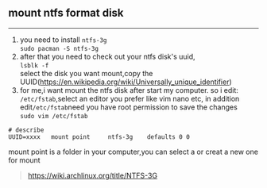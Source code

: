 ## mount ntfs format disk
---
1. you need to install `ntfs-3g`<br> `sudo pacman -S ntfs-3g`
2. after that you need to check out your ntfs disk's uuid,
<br>`lsblk -f`<br>select the disk you want mount,copy the UUID(https://en.wikipedia.org/wiki/Universally_unique_identifier) 
4. for me,i want mount the ntfs disk after start my computer. 
so i edit: `/etc/fstab`,select an editor you prefer like vim nano etc,
in addition edit`/etc/fstab`need you have root permission to save the changes<br>
`sudo vim /etc/fstab`<br>
```
# describe 
UUID=xxxx   mount point     ntfs-3g    defaults 0 0
```
mount point is a folder in your computer,you can select a or creat a new one for mount
>https://wiki.archlinux.org/title/NTFS-3G
